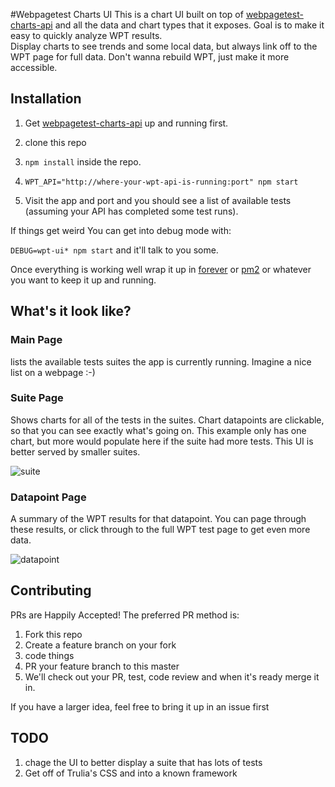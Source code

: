 #Webpagetest Charts UI
This is a chart UI built on top of [webpagetest-charts-api](https://github.com/trulia/webpagetest-charts-api) 
and all the data and chart types that it exposes. Goal is to make it easy to quickly analyze WPT results.  
Display charts to see trends and some local data, but always link off to the WPT page for full data.
Don't wanna rebuild WPT, just make it more accessible.

## Installation

1. Get [webpagetest-charts-api](https://github.com/trulia/webpagetest-charts-api) up and running first.

1. clone this repo

1. `npm install` inside the repo.

1. `WPT_API="http://where-your-wpt-api-is-running:port" npm start`

1. Visit the app and port and you should see a list of available tests (assuming your API has completed some test runs).

If things get weird You can get into debug mode with:

`DEBUG=wpt-ui* npm start` and it'll talk to you some.

Once everything is working well wrap it up in [forever](https://www.npmjs.com/package/forever) or [pm2](https://www.npmjs.com/package/pm2) or whatever you want to keep it up and running.

## What's it look like?

### Main Page
lists the available tests suites the app is currently running.  Imagine a nice list on a webpage :-)

### Suite Page
Shows charts for all of the tests in the suites.  Chart datapoints are
clickable, so that you can see exactly what's going on. This example only has one chart, but
more would populate here if the suite had more tests. This UI is better served by smaller
suites.

![suite](http://static.trulia-cdn.com/images/webpagetest-charts/webpagetest-charts-ui.png)

### Datapoint Page
A summary of the WPT results for that datapoint.  You can page through these
results, or click through to the full WPT test page to get even more data.

![datapoint](http://static.trulia-cdn.com/images/webpagetest-charts/webpagetest-charts-ui-datapoint.png)

## Contributing
PRs are Happily Accepted! The preferred PR method is:

1. Fork this repo
2. Create a feature branch on your fork
3. code things
4. PR your feature branch to this master
5. We'll check out your PR, test, code review and when it's ready merge it in.

If you have a larger idea, feel free to bring it up in an issue first

## TODO
1. chage the UI to better display a suite that has lots of tests
1. Get off of Trulia's CSS and into a known framework
